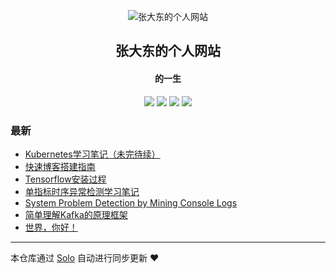<p align="center"><img alt="张大东的个人网站" src="https://static.b3log.org/images/brand/solo-128.png"></p><h2 align="center">
张大东的个人网站
</h2>

<h4 align="center">的一生</h4>
<p align="center"><a title="张大东的个人网站" target="_blank" href="https://github.com/Dadong-Zhang/solo-blog"><img src="https://img.shields.io/github/last-commit/Dadong-Zhang/solo-blog.svg?style=flat-square&color=FF9900"></a>
<a title="GitHub repo size in bytes" target="_blank" href="https://github.com/Dadong-Zhang/solo-blog"><img src="https://img.shields.io/github/repo-size/Dadong-Zhang/solo-blog.svg?style=flat-square"></a>
<a title="Solo Version" target="_blank" href="https://github.com/88250/solo/releases"><img src="https://img.shields.io/badge/solo-4.3.1-f1e05a.svg?style=flat-square&color=blueviolet"></a>
<a title="Hits" target="_blank" href="https://github.com/88250/hits"><img src="https://hits.b3log.org/Dadong-Zhang/solo-blog.svg"></a></p>

### 最新

* [Kubernetes学习笔记（未完待续）](https://keithzhang.cn/articles/2020/12/08/1607438561829.html)
* [快速博客搭建指南](https://keithzhang.cn/articles/2020/12/08/1607437719776.html)
* [Tensorflow安装过程](https://keithzhang.cn/articles/2020/12/08/1607433792513.html)
* [单指标时序异常检测学习笔记](https://keithzhang.cn/articles/2020/12/08/1607400247613.html)
* [System Problem Detection by Mining Console Logs](https://keithzhang.cn/articles/2020/12/03/1606998511503.html)
* [简单理解Kafka的原理框架](https://keithzhang.cn/articles/2020/12/03/1606998385997.html)
* [世界，你好！](https://keithzhang.cn/hello-solo)



---

本仓库通过 [Solo](https://github.com/88250/solo) 自动进行同步更新 ❤️ 